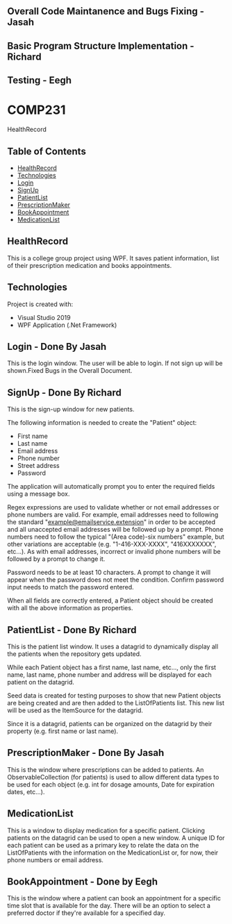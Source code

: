 ## Overall Code Maintanence and Bugs Fixing - Jasah
## Basic Program Structure Implementation - Richard
## Testing - Eegh
# COMP231
HealthRecord

## Table of Contents
* [HealthRecord](#HealthRecord)
* [Technologies](#technologies)
* [Login](#login)
* [SignUp](#signup)
* [PatientList](#patientlist)
* [PrescriptionMaker](#prescriptionmaker)
* [BookAppointment](#bookappointment)
* [MedicationList](#medicationlist)

## HealthRecord
This is a college group project using WPF. It saves patient information, list of their prescription medication and books appointments.

## Technologies
Project is created with:
* Visual Studio 2019
* WPF Application (.Net Framework)

## Login - Done By Jasah
This is the login window.
The user will be able to login. If not sign up will be shown.Fixed Bugs in the Overall Document.

## SignUp - Done By Richard
This is the sign-up window for new patients.

The following information is needed to create the "Patient" object:
* First name
* Last name
* Email address
* Phone number
* Street address
* Password 

The application will automatically prompt you to enter the required fields using a message box. 

Regex expressions are used to validate whether or not email addresses or phone numbers are valid. For example, email addresses need to following the standard "example@emailservice.extension" in order to be accepted and all unaccepted email addresses will be followed up by a prompt. Phone numbers need to follow the typical "(Area code)-six numbers" example, but other variations are acceptable (e.g. "1-416-XXX-XXXX", "416XXXXXXX", etc...). As with email addresses, incorrect or invalid phone numbers will be followed by a prompt to change it.

Password needs to be at least 10 characters. A prompt to change it will appear when the password does not meet the condition. Confirm password input needs to match the password entered.

When all fields are correctly entered, a Patient object should be created with all the above information as properties.

## PatientList - Done By Richard
This is the patient list window. It uses a datagrid to dynamically display all the patients when the repository gets updated.

While each Patient object has a first name, last name, etc..., only the first name, last name, phone number and address will be displayed for each patient on the datagrid. 

Seed data is created for testing purposes to show that new Patient objects are being created and are then added to the ListOfPatients list. This new list will be used as the ItemSource for the datagrid.

Since it is a datagrid, patients can be organized on the datagrid by their property (e.g. first name or last name).

## PrescriptionMaker - Done By Jasah
This is the window where prescriptions can be added to patients. An ObservableCollection (for patients) is used to allow different data types to be used for each object (e.g. int for dosage amounts, Date for expiration dates, etc...).

## MedicationList
This is a window to display medication for a specific patient. Clicking patients on the datagrid can be used to open a new window. A unique ID for each patient can be used as a primary key to relate the data on the ListOfPatients with the information on the MedicationList or, for now, their phone numbers or email address.

## BookAppointment - Done by Eegh
This is the window where a patient can book an appointment for a specific time slot that is available for the day. There will be an option to select a preferred doctor if they're available for a specified day.
